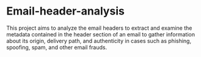 # Email-header-analysis
This project aims to analyze the email headers to extract and examine the metadata contained in the header section of an email to gather information about its origin, delivery path, and authenticity in cases such as phishing, spoofing, spam, and other email frauds. 
